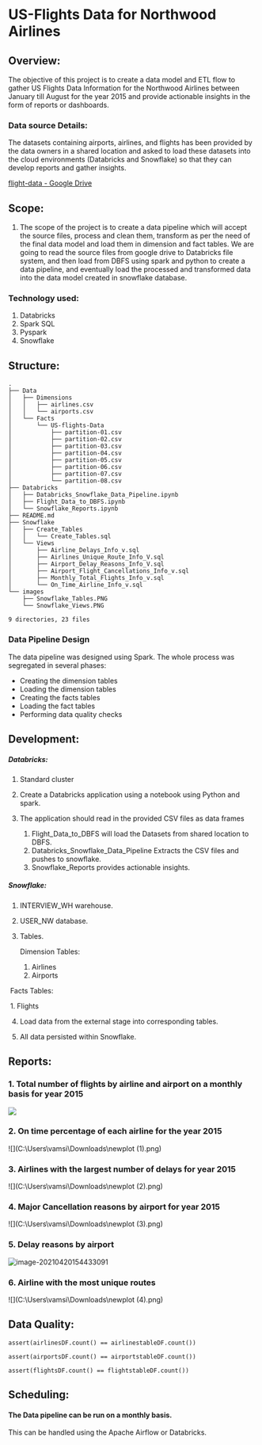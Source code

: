 # **US-Flights Data for Northwood Airlines**



## Overview:

The objective of this project is to create a data model and ETL flow to gather US Flights Data Information for the Northwood Airlines between January till August for the year 2015 and provide actionable insights in the form of reports or dashboards. 

### Data source Details:

The datasets containing airports, airlines, and flights has been provided by the data owners in a shared location and asked to load these datasets into the cloud environments (Databricks and Snowflake) so that they can develop reports and gather insights.

[flight-data - Google Drive](https://drive.google.com/drive/folders/18Mkt2Ku3gIxenT-zjYi68kcufpcvNwbv)

## Scope:

1. The scope of the project is to create a data pipeline which will accept the source files, process and clean them, transform as per the need of the final data model and load them in dimension and fact tables. We are going to read the source files from google drive to Databricks file system, and then load from DBFS using spark and python to create a data pipeline, and eventually load the processed and transformed data into the data model created in snowflake database.

### Technology used:

1. Databricks
2. Spark SQL
3. Pyspark
4. Snowflake 

## Structure:

```
.
├── Data
│   ├── Dimensions
│   │   ├── airlines.csv
│   │   └── airports.csv
│   └── Facts
│       └── US-flights-Data
│           ├── partition-01.csv
│           ├── partition-02.csv
│           ├── partition-03.csv
│           ├── partition-04.csv
│           ├── partition-05.csv
│           ├── partition-06.csv
│           ├── partition-07.csv
│           └── partition-08.csv
├── Databricks
│   ├── Databricks_Snowflake_Data_Pipeline.ipynb
│   ├── Flight_Data_to_DBFS.ipynb
│   └── Snowflake_Reports.ipynb
├── README.md
├── Snowflake
│   ├── Create_Tables
│   │   └── Create_Tables.sql
│   └── Views
│       ├── Airline_Delays_Info_v.sql
│       ├── Airlines_Unique_Route_Info_V.sql
│       ├── Airport_Delay_Reasons_Info_V.sql
│       ├── Airport_Flight_Cancellations_Info_v.sql
│       ├── Monthly_Total_Flights_Info_v.sql
│       └── On_Time_Airline_Info_v.sql
└── images
    ├── Snowflake_Tables.PNG
    └── Snowflake_Views.PNG

9 directories, 23 files
```

### Data Pipeline Design

The data pipeline was designed using Spark. The whole process was segregated in several phases:

- Creating the dimension tables
- Loading the dimension tables
- Creating the facts tables
- Loading the fact tables
- Performing data quality checks

## Development:

#####   Databricks: 

1. Standard cluster

2. Create a Databricks application using a notebook using Python and spark.

3. The application should read in the provided CSV files as data frames
      1. Flight_Data_to_DBFS will load the Datasets from shared location to DBFS. 
      2. Databricks_Snowflake_Data_Pipeline Extracts the CSV files and pushes to snowflake.
   3. Snowflake_Reports provides actionable insights.

#####   Snowflake: 

1.  INTERVIEW_WH warehouse. 

2. USER_NW database.

3. Tables.

    Dimension Tables: 

   1.  Airlines
   2. Airports

​	    Facts Tables: 

​           1. Flights

4. Load data from the external stage into corresponding tables.

5. All data persisted within Snowflake.



## Reports:



### 1. Total number of flights by airline and airport on a monthly basis for year 2015

![](C:\Users\vamsi\Downloads\newplot.png)



### 2. On time percentage of each airline for the year 2015

![](C:\Users\vamsi\Downloads\newplot (1).png)



### 3. Airlines with the largest number of delays for year 2015

![](C:\Users\vamsi\Downloads\newplot (2).png)



### 4. Major Cancellation reasons by airport for year 2015

![](C:\Users\vamsi\Downloads\newplot (3).png)

###  

### 5. Delay reasons by airport

![image-20210420154433091](C:\Users\vamsi\AppData\Roaming\Typora\typora-user-images\image-20210420154433091.png)



### 6. Airline with the most unique routes

![](C:\Users\vamsi\Downloads\newplot (4).png)



## Data Quality:

```
assert(airlinesDF.count() == airlinestableDF.count())
```

```
assert(airportsDF.count() == airportstableDF.count())
```

```
assert(flightsDF.count() == flightstableDF.count())
```



## Scheduling:

#### The Data pipeline can be run on a monthly basis.

This can be handled using the Apache Airflow or Databricks.

